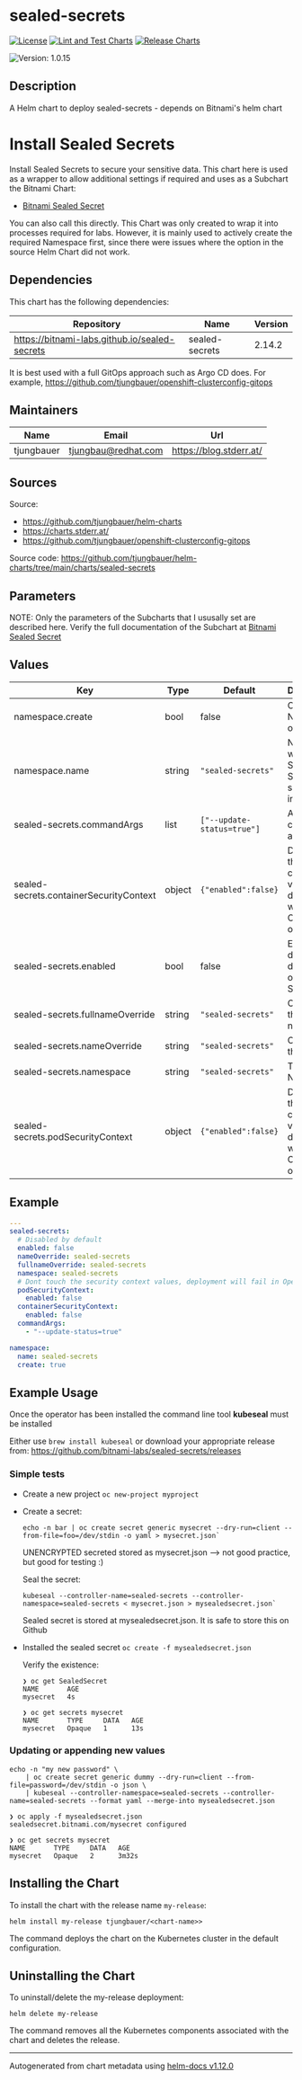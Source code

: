 

# sealed-secrets

  [![License](https://img.shields.io/badge/License-Apache_2.0-blue.svg)](https://opensource.org/licenses/Apache-2.0)
  [![Lint and Test Charts](https://github.com/tjungbauer/helm-charts/actions/workflows/lint_and_test_charts.yml/badge.svg)](https://github.com/tjungbauer/helm-charts/actions/workflows/lint_and_test_charts.yml)
  [![Release Charts](https://github.com/tjungbauer/helm-charts/actions/workflows/release.yml/badge.svg)](https://github.com/tjungbauer/helm-charts/actions/workflows/release.yml)

  ![Version: 1.0.15](https://img.shields.io/badge/Version-1.0.15-informational?style=flat-square)

 

  ## Description

  A Helm chart to deploy sealed-secrets - depends on Bitnami's helm chart

# Install Sealed Secrets

Install Sealed Secrets to secure your sensitive data. This chart here is used as a wrapper to allow additional settings if required and uses as a Subchart the Bitnami Chart:

* [Bitnami Sealed Secret](https://bitnami-labs.github.io/sealed-secrets)

You can also call this directly. This Chart was only created to wrap it into processes required for labs. However, it is mainly used to actively create the required Namespace first, since there were issues where the option in the source Helm Chart did not work.

## Dependencies

This chart has the following dependencies:

| Repository | Name | Version |
|------------|------|---------|
| https://bitnami-labs.github.io/sealed-secrets | sealed-secrets | 2.14.2 |

It is best used with a full GitOps approach such as Argo CD does. For example, https://github.com/tjungbauer/openshift-clusterconfig-gitops

## Maintainers

| Name | Email | Url |
| ---- | ------ | --- |
| tjungbauer | <tjungbau@redhat.com> | <https://blog.stderr.at/> |

## Sources
Source:
* <https://github.com/tjungbauer/helm-charts>
* <https://charts.stderr.at/>
* <https://github.com/tjungbauer/openshift-clusterconfig-gitops>

Source code: https://github.com/tjungbauer/helm-charts/tree/main/charts/sealed-secrets

## Parameters

NOTE: Only the parameters of the Subcharts that I ususally set are described here.
Verify the full documentation of the Subchart at [Bitnami Sealed Secret](https://bitnami-labs.github.io/sealed-secrets)

## Values

| Key | Type | Default | Description |
|-----|------|---------|-------------|
| namespace.create | bool | false | Create Namespace or not |
| namespace.name | string | `"sealed-secrets"` | Namespace where Sealed Secrets shall be installed  |
| sealed-secrets.commandArgs | list | `["--update-status=true"]` | Additional command arguments |
| sealed-secrets.containerSecurityContext | object | `{"enabled":false}` | Dont touch the security context values, deployment will fail in OpenShift otherwise. |
| sealed-secrets.enabled | bool | false | Enable or disable deployment of Sealed Secrets |
| sealed-secrets.fullnameOverride | string | `"sealed-secrets"` | Overwrite the Full-name |
| sealed-secrets.nameOverride | string | `"sealed-secrets"` | Overwrite the name |
| sealed-secrets.namespace | string | `"sealed-secrets"` | Target Namespace |
| sealed-secrets.podSecurityContext | object | `{"enabled":false}` | Dont touch the security context values, deployment will fail in OpenShift otherwise. |

## Example

```yaml
---
sealed-secrets:
  # Disabled by default
  enabled: false
  nameOverride: sealed-secrets
  fullnameOverride: sealed-secrets
  namespace: sealed-secrets
  # Dont touch the security context values, deployment will fail in OpenShift otherwise.
  podSecurityContext:
    enabled: false
  containerSecurityContext:
    enabled: false
  commandArgs:
    - "--update-status=true"

namespace:
  name: sealed-secrets
  create: true
```

## Example Usage

Once the operator has been installed the command line tool **kubeseal** must be installed

Either use `brew install kubeseal` or download your appropriate release from: https://github.com/bitnami-labs/sealed-secrets/releases

### Simple tests

* Create a new project `oc new-project myproject`

* Create a secret:

  ```
  echo -n bar | oc create secret generic mysecret --dry-run=client --from-file=foo=/dev/stdin -o yaml > mysecret.json`
  ```

  UNENCRYPTED secreted stored as mysecret.json --> not good practice, but good for testing :)

  Seal the secret:
 
  ```
  kubeseal --controller-name=sealed-secrets --controller-namespace=sealed-secrets < mysecret.json > mysealedsecret.json`
  ```

  Sealed secret is stored at mysealedsecret.json. It is safe to store this on Github

* Installed the sealed secret `oc create -f mysealedsecret.json`

  Verify the existence:

  ```
  ❯ oc get SealedSecret
  NAME       AGE
  mysecret   4s
  ```

  ```
  ❯ oc get secrets mysecret
  NAME       TYPE     DATA   AGE
  mysecret   Opaque   1      13s
  ```

### Updating or appending new values

```
echo -n "my new password" \
    | oc create secret generic dummy --dry-run=client --from-file=password=/dev/stdin -o json \
    | kubeseal --controller-namespace=sealed-secrets --controller-name=sealed-secrets --format yaml --merge-into mysealedsecret.json
```

```
❯ oc apply -f mysealedsecret.json
sealedsecret.bitnami.com/mysecret configured
```

```
❯ oc get secrets mysecret
NAME       TYPE     DATA   AGE
mysecret   Opaque   2      3m32s
```

## Installing the Chart

To install the chart with the release name `my-release`:

```console
helm install my-release tjungbauer/<chart-name>>
```

The command deploys the chart on the Kubernetes cluster in the default configuration.

## Uninstalling the Chart

To uninstall/delete the my-release deployment:

```console
helm delete my-release
```

The command removes all the Kubernetes components associated with the chart and deletes the release.

----------------------------------------------
Autogenerated from chart metadata using [helm-docs v1.12.0](https://github.com/norwoodj/helm-docs/releases/v1.12.0)
